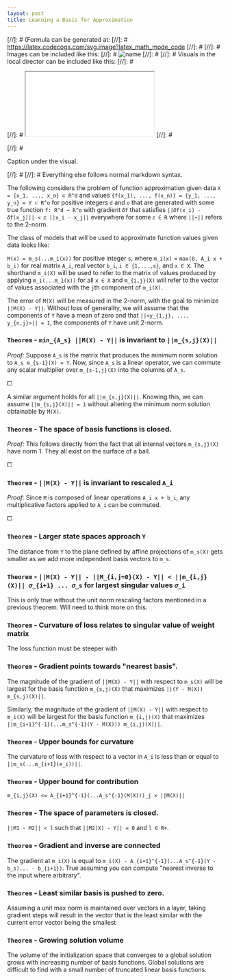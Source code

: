```yaml
---
layout: post
title: Learning a Basis for Approximation
---
```


[//]: # (Formula can be generated at:
[//]: #   https://latex.codecogs.com/svg.image?latex_math_mode_code
[//]: # 
[//]: # Images can be included like this:
[//]: #   <img class="formula" src="./local-file.svg" title="name"/>
[//]: # 
[//]: # Visuals in the local director can be included like this:
[//]: #   <p class="visual">
[//]: #   <iframe src="./local-file.html">
[//]: #   </iframe>
[//]: #   </p>
[//]: #   <p class="caption">Caption under the visual.</p>
[//]: # 
[//]: # Everything else follows normal markdown syntax.


The following considers the problem of function approximation given data `X = {x_1, ..., x_n} ⊂ R^d` and values `{f(x_1), ..., f(x_n)} = {y_1, ..., y_n} = Y ⊂ R^o` for positive integers `d` and `o` that are generated with some true function `f: R^d ➞ R^o` with gradient `𝛿f` that satisfies `||𝛿f(x_i) - 𝛿f(x_j)|| < 𝜀 ||x_i - x_j||` everywhere for some `𝜀 ∈ R` where `||∙||` refers to the 2-norm.

The class of models that will be used to approximate function values given data looks like:

`M(x) = m_s(...m_1(x))` for positive integer `s`, where `m_i(x)` = `max(0, A_i x + b_i)` for real matrix `A_i`, real vector `b_i`, `i ∈ {1,...,s}`, and `x ∈ X`. The shorthand `m_i(X)` will be used to refer to the matrix of values produced by applying `m_i(...m_1(x))` for all `x ∈ X` and `m_{i,j}(X)` will refer to the vector of values associated with the `j`th component of `m_i(X)`.

The error of `M(X)` will be measured in the 2-norm, with the goal to minimize `||M(X) - Y||`. Without loss of generality, we will assume that the components of `Y` have a mean of zero and that `||<y_{1,j}, ..., y_{n,j}>|| = 1`, the components of `Y` have unit 2-norm.


### `Theorem` - `min_{A_s} ||M(X) - Y||` is invariant to `||m_{s,j}(X)||`

*Proof:* Suppose `A_s` is the matrix that produces the minimum norm solution to `A_s m_{s-1}(X) = Y`. Now, since `A_s` is a linear operator, we can commute any scalar multiplier over `m_{s-1,j}(X)` into the columns of `A_s`.

⧠

A similar argument holds for all `||m_{s,j}(X)||`. Knowing this, we can assume `||m_{s,j}(X)|| = 1` without altering the minimum norm solution obtainable by `M(X)`.


### `Theorem` - The space of basis functions is closed.

*Proof:* This follows directly from the fact that all internal vectors `m_{s,j}(X)` have norm 1. They all exist on the surface of a ball.

⧠


### `Theorem` - `||M(X) - Y||` is invariant to rescaled `A_i` 

*Proof:* Since `M` is composed of linear operations `A_i x + b_i`, any multiplicative factors applied to `A_i` can be commuted.

⧠


### `Theorem` - Larger state spaces approach `Y`

The distance from `Y` to the plane defined by affine projections of `m_s(X)` gets smaller as we add more independent basis vectors to `m_s`.


### `Theorem` - `||M(X) - Y|| - ||M_{i,j=0}(X) - Y|| < ||m_{i,j}(X)|| 𝜎_{i+1} ... 𝜎_s` for largest singular values `𝜎_i`

This is only true without the unit norm rescaling factors mentioned in a previous theorem. Will need to think more on this.


### `Theorem` - Curvature of loss relates to singular value of weight matrix

The loss function must be steeper with 


### `Theorem` - Gradient points towards "nearest basis".

The magnitude of the gradient of `||M(X) - Y||` with respect to `m_s(X)` will be largest for the basis function `m_{s,j)(X)` that maximizes `||(Y - M(X)) m_{s,j)(X)||`.

Similarly, the magnitude of the gradient of `||M(X) - Y||` with respect to `m_i(X)` will be largest for the basis function `m_{i,j)(X)` that maximizes `||m_{i+1}^{-1}(...m_s^{-1}(Y - M(X))) m_{i,j)(X)||`.


### `Theorem` - Upper bounds for curvature

The curvature of loss with respect to a vector in `A_i` is less than or equal to `||m_s(...m_{i+1}(e_i))||`.


### `Theorem` - Upper bound for contribution

`m_{i,j}(X) <= A_{i+1}^{-1}(...A_s^{-1}(M(X)))_j × ||M(X)||`


### `Theorem` - The space of parameters is closed.

`||M1 - M2|| < l` such that `||M2(X) - Y|| = 0` and `l ∈ R+`.


### `Theorem` - Gradient and inverse are connected

The gradient at `m_i(X)` is equal to `m_i(X) - A_{i+1}^{-1}(...A_s^{-1}(Y - b_s)... - b_{i+1})`.  True assuming you can compute "nearest inverse to the input where arbitrary".

### `Theorem` - Least similar basis is pushed to zero.

Assuming a unit max norm is maintained over vectors in a layer, taking gradient steps will result in the vector that is the least similar with the current error vector being the smallest

### `Theorem` - Growing solution volume

The volume of the initialization space that converges to a global solution grows with increasing number of basis functions. Global solutions are difficult to find with a small number of truncated linear basis functions.

